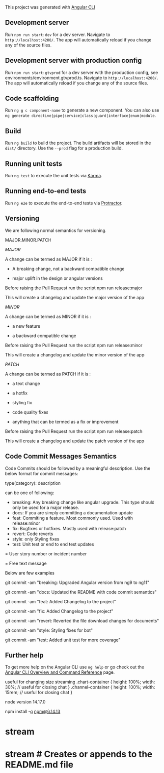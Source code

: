 This project was generated with [Angular CLI](https://github.com/angular/angular-cli)

## Development server

Run `npm run start:dev` for a dev server. Navigate to `http://localhost:4200/`. The app will automatically reload if you change any of the source files.

## Development server with production config

Run `npm run start:gtvprod` for a dev server with the production config, see environments/environment.gtvprod.ts. Navigate to `http://localhost:4200/`. The app will automatically reload if you change any of the source files.

## Code scaffolding

Run `ng g c component-name` to generate a new component. You can also use `ng generate directive|pipe|service|class|guard|interface|enum|module`.


## Build

Run `ng build` to build the project. The build artifacts will be stored in the `dist/` directory. Use the `--prod` flag for a production build.

## Running unit tests

Run `ng test` to execute the unit tests via [Karma](https://karma-runner.github.io).

## Running end-to-end tests

Run `ng e2e` to execute the end-to-end tests via [Protractor](http://www.protractortest.org/).

## Versioning

We are following normal semantics for versioning.


MAJOR.MINOR.PATCH

*MAJOR*

A change can be termed as MAJOR if it is :

- A breaking change, not a backward compatible change

- major uplift in the design or angular versions


Before raising the Pull Request run the script
npm run release:major

This will create a changelog and update the major version of the app


*MINOR*

A change can be termed as MINOR if it is :

- a new feature

- a backward compatible change


Before raising the Pull Request run the script
npm run release:minor

This will create a changelog and update the minor version of the app


*PATCH*

A change can be termed as PATCH if it is :

- a text change

- a hotfix

- styling fix

- code quality fixes

- anything that can be termed as a fix or improvement


Before raising the Pull Request run the script
npm run release:patch

This will create a changelog and update the patch version of the app

## Code Commit Messages Semantics

Code Commits should be followed by a meaningful description. Use the below format for
commit messages:


type(category): description

<type> can be one of following:
- breaking: Any breaking change like angular upgrade. This type should only be used for a major release.
- docs: If you are simply committing a documentation update
- feat: Commiting a feature. Most commonly used. Used with release:minor
- fix: Bugfixes or hotfixes. Mostly used with release:patch
- revert: Code reverts
- style: only Styling fixes
- test: Unit test or end to end test updates

<category> = User story number or incident number

<description> = Free text message


Below are few examples


git commit -am "breaking: Upgraded Angular version from ng9 to ng11"

git commit -am "docs: Updated the README with code commit semantics"

git commit -am "feat: Added Changelog to the project"

git commit -am "fix: Added Changelog to the project"

git commit -am "revert: Reverted the file download changes for documents"

git commit -am "style: Styling fixes for bot"

git commit -am "test: Added unit test for more coverage"

## Further help

To get more help on the Angular CLI use `ng help` or go check out the [Angular CLI Overview and Command Reference](https://angular.io/cli) page.

useful for changing size streaming
.chart-container {
height: 100%;
width: 30%; // useful for closing chat
}
.channel-container {
height: 100%;
width: 15rem; // useful for closing chat
}

node version 14.17.0

npm install -g npm@6.14.13
# stream
# stream # Creates or appends to the README.md file
